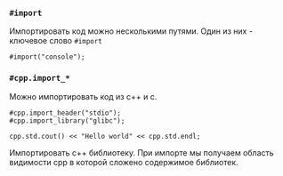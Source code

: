### `#import`

Импортировать код можно несколькими путями. Один из них - ключевое слово 
`#import`
```
#import("console");
```

### `#cpp.import_*`
Можно импортировать код из c++ и c.
```
#cpp.import_header("stdio");
#cpp.import_library("glibc");

cpp.std.cout() << "Hello world" << cpp.std.endl;
```
Импортировать c++ библиотеку. 
При импорте мы получаем область видимости cpp в которой сложено
содержимое библиотек.